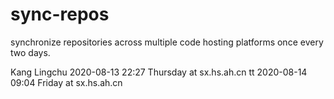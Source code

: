 # sync-repos
synchronize repositories across multiple code hosting platforms once every two days.

Kang Lingchu  2020-08-13 22:27 Thursday at sx.hs.ah.cn
tt  2020-08-14 09:04 Friday at sx.hs.ah.cn

